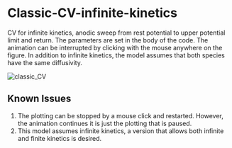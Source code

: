 
# Classic-CV-infinite-kinetics
CV for infinite kinetics, anodic sweep from rest potential to upper potential limit and return.  The parameters are set in the body of the code.  The animation can be interrupted by clicking with the mouse anywhere on the figure. In addition to infinite kinetics, the model assumes that both species have the same diffusivity.


![classic_CV](https://user-images.githubusercontent.com/75796436/103444307-4a645880-4c35-11eb-9a6e-1d85eafe06b2.png)

## Known Issues
1. The plotting can be stopped by a mouse click and restarted.  However, the animation continues it is just the plotting that is paused.
2. This model assumes infinite kinetics, a version that allows both infinite and finite kinetics is desired.

